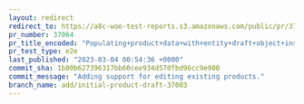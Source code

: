 ```yaml
---
layout: redirect
redirect_to: https://a8c-woo-test-reports.s3.amazonaws.com/public/pr/37064/e2e/index.html
pr_number: 37064
pr_title_encoded: "Populating+product+data+with+entity+draft+object+instead+of+dummy"
pr_test_type: e2e
last_published: "2023-03-04 00:54:36 +0000"
commit_sha: 1b00b627396317bb60cee934d570fbd96cc9e900
commit_message: "Adding support for editing existing products."
branch_name: add/initial-product-draft-37003
---
```

